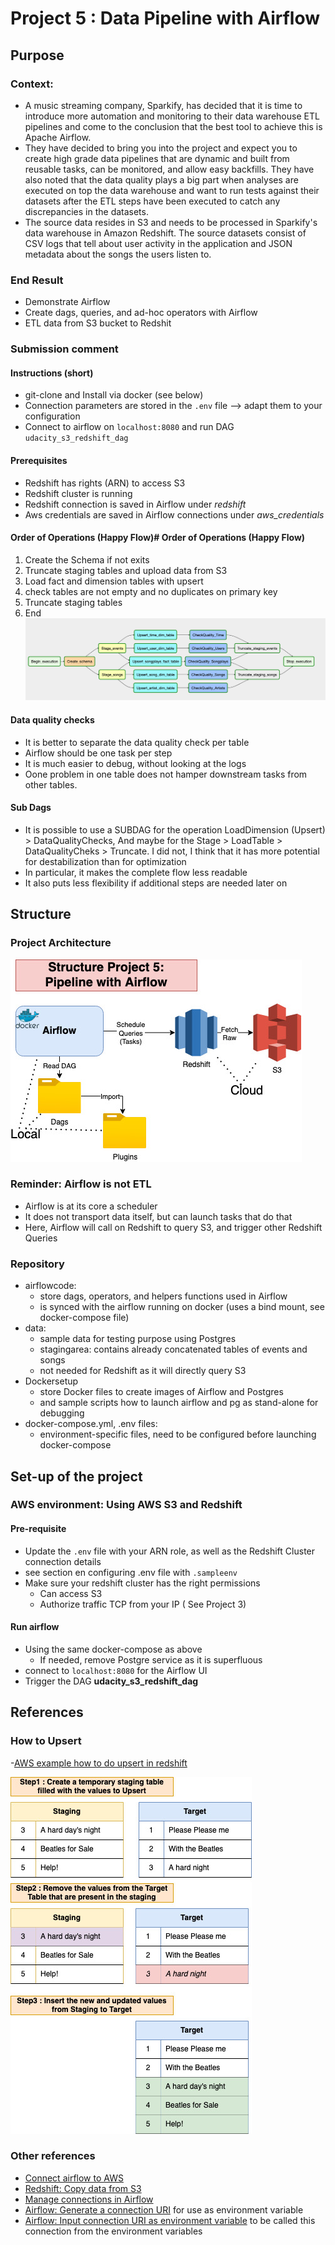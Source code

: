 # Project 5 : Data Pipeline with Airflow
## Purpose
### Context:
- A music streaming company, Sparkify, has decided that it is time to introduce more automation and monitoring to their data warehouse ETL pipelines and come to the conclusion that the best tool to achieve this is Apache Airflow.
- They have decided to bring you into the project and expect you to create high grade data pipelines that are dynamic and built from reusable tasks, can be monitored, and allow easy backfills. They have also noted that the data quality plays a big part when analyses are executed on top the data warehouse and want to run tests against their datasets after the ETL steps have been executed to catch any discrepancies in the datasets.
- The source data resides in S3 and needs to be processed in Sparkify's data warehouse in Amazon Redshift. The source datasets consist of CSV logs that tell about user activity in the application and JSON metadata about the songs the users listen to.

### End Result
- Demonstrate Airflow
- Create dags, queries, and ad-hoc operators with Airflow
- ETL data from S3 bucket to Redshit

### Submission comment
#### Instructions (short)
- git-clone and Install via docker (see below)
- Connection parameters are stored in the `.env` file --> adapt them to your configuration
- Connect to airflow on `localhost:8080` and run DAG `udacity_s3_redshift_dag`

#### Prerequisites
- Redshift has rights (ARN) to access S3
- Redshift cluster is running
- Redshift connection is saved in Airflow under *redshift*
- Aws credentials are saved in Airflow connections under *aws_credentials*

#### Order of Operations (Happy Flow)# Order of Operations (Happy Flow)
1. Create the Schema if not exits
2. Truncate staging tables and upload data from S3
3. Load fact and dimension tables with upsert
4. check tables are not empty and no duplicates on primary key
5. Truncate staging tables
6. End
![Happy_flow_p5](https://github.com/ogierpaul/Udacity-Data-Engineer-NanoDegree/blob/master/99-Appendix/Happy_flow_Redshift.png)

#### Data quality checks
- It is better to separate the data quality check per table
- Airflow should be one task per step
- It is much easier to debug, without looking at the logs
- Oone problem in one table does not hamper downstream tasks from other tables.

#### Sub Dags
- It is possible to use a SUBDAG for the operation LoadDimension (Upsert) > DataQualityChecks, And maybe for the Stage > LoadTable > DataQualityCheks > Truncate. I did not, I think that it has more potential for destabilization than for optimization
- In particular, it makes the complete flow less readable
- It also puts less flexibility if additional steps are needed later on


## Structure
### Project Architecture
![Project_5_Architecture](https://github.com/ogierpaul/Udacity-Data-Engineer-NanoDegree/blob/master/99-Appendix/p5_Airflow.jpg)

### Reminder: Airflow is not ETL
- Airflow is at its core a scheduler
- It does not transport data itself, but can launch tasks that do that
- Here, Airflow will call on Redshift to query S3, and trigger other Redshift Queries


### Repository
- airflowcode:
    - store dags, operators, and helpers functions used in Airflow
    - is synced with the airflow running on docker (uses a bind mount, see docker-compose file)
- data:
    - sample data for testing purpose using Postgres
    - stagingarea: contains already concatenated tables of events and songs
    - not needed for Redshift as it will directly query S3
- Dockersetup
    - store Docker files to create images of Airflow and Postgres
    - and sample scripts how to launch airflow and pg as stand-alone for debugging
- docker-compose.yml, .env files:
    - environment-specific files, need to be configured before launching docker-compose

## Set-up of the project
### AWS environment: Using AWS S3 and Redshift
#### Pre-requisite
- Update the `.env` file with your ARN role, as well as the Redshift Cluster connection details
- see section en configuring .env file with `.sampleenv`
- Make sure your redshift cluster has the right permissions
    - Can access S3
    - Authorize traffic TCP from your IP ( See Project 3)
  
#### Run airflow
- Using the same docker-compose as above
    - If needed, remove Postgre service as it is superfluous
- connect to `localhost:8080` for the Airflow UI
- Trigger the DAG **udacity_s3_redshift_dag**


## References
### How to Upsert
-[AWS example how to do upsert in redshift](https://docs.aws.amazon.com/redshift/latest/dg/c_best-practices-upsert.html)

![Upsert](https://github.com/ogierpaul/Udacity-Data-Engineer-NanoDegree/blob/master/99-Appendix/upsert.jpg)

### Other references
- [Connect airflow to AWS](https://airflow.apache.org/docs/1.10.3/howto/connection/aws.html)
- [Redshift: Copy data from S3](https://docs.aws.amazon.com/us_en/redshift/latest/dg/copy-parameters-data-source-s3.html)
- [Manage connections in Airflow](https://www.astronomer.io/guides/connections/)
- [Airflow: Generate a connection URI](https://airflow.apache.org/docs/stable/howto/connection/index.html#generating-a-connection-uri) for use as environment variable
- [Airflow: Input connection URI as environment variable](https://airflow.apache.org/docs/stable/howto/connection/index.html#storing-a-connection-in-environment-variables
) to be called this connection from the environment variables

